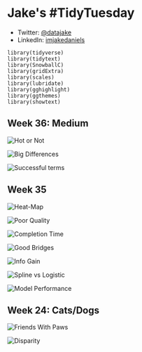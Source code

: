# Jake's #TidyTuesday
* Twitter: [@datajake](www.twitter.come/datajake)
* LinkedIn: [imjakedaniels](www.linkedin.com/imjakedaniels)

```
library(tidyverse)
library(tidytext)
library(SnowballC)
library(gridExtra)
library(scales)
library(lubridate)
library(gghighlight)
library(ggthemes)
library(showtext)
```

## Week 36: Medium
![Hot or Not](https://github.com/imjakedaniels/TidyTuesday/blob/master/Week%2036%20-%20Medium/hot_not.png?raw=TRUE)

![Big Differences](https://github.com/imjakedaniels/TidyTuesday/blob/master/Week%2036%20-%20Medium/final_shifts.jpeg?raw=TRUE)

![Successful terms](https://github.com/imjakedaniels/TidyTuesday/blob/master/Week%2036%20-%20Medium/chart_bigrams.jpeg?raw=TRUE)

## Week 35
![Heat-Map](https://github.com/imjakedaniels/TidyTuesday/blob/master/Week%2035%20-%20Maryland%20Bridges/heat_map_maryland.png?raw=TRUE)

![Poor Quality](https://github.com/imjakedaniels/TidyTuesday/blob/master/Week%2035%20-%20Maryland%20Bridges/poor_quality_marked.png?raw=TRUE)

![Completion Time](https://github.com/imjakedaniels/TidyTuesday/blob/master/Week%2035%20-%20Maryland%20Bridges/circa_bridge_completion.png?raw=TRUE)

![Good Bridges](https://github.com/imjakedaniels/TidyTuesday/blob/master/Week%2035%20-%20Maryland%20Bridges/good_bridges_by_county.png?raw=TRUE)

![Info Gain](https://github.com/imjakedaniels/TidyTuesday/blob/master/Week%2035%20-%20Maryland%20Bridges/information_gain_good.png?raw=TRUE)

![Spline vs Logistic](https://github.com/imjakedaniels/TidyTuesday/blob/master/Week%2035%20-%20Maryland%20Bridges/model_fits.png?raw=TRUE)

![Model Performance](https://github.com/imjakedaniels/TidyTuesday/blob/master/Week%2035%20-%20Maryland%20Bridges/confusion_matrix_output.PNG?raw=TRUE)

## Week 24: Cats/Dogs
![Friends With Paws](https://github.com/imjakedaniels/TidyTuesday/blob/master/Week%2024%20-%20Cats/friends_with_paws.png?raw=TRUE)

![Disparity](https://github.com/imjakedaniels/TidyTuesday/blob/master/Week%2024%20-%20Cats/disparity_by_species.PNG?raw=TRUE)

